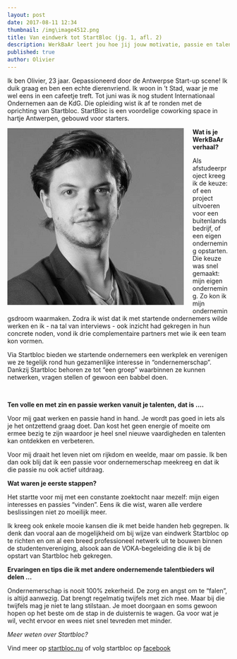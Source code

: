 ```yaml
---
layout: post
date: 2017-08-11 12:34
thumbnail: /img\image4512.png
title: Van eindwerk tot StartBloc (jg. 1, afl. 2)
description: WerkBaAr leert jou hoe jij jouw motivatie, passie en talent onder woorden brengt en hoe je jouw werkdroom verwerkt tot een WerkBaAr verhaal.
published: true
author: Olivier
---
```




Ik ben Olivier, 23 jaar. Gepassioneerd door de Antwerpse Start-up scene! Ik duik graag en ben een echte dierenvriend. Ik woon in ’t Stad, waar je me wel eens in een cafeetje treft. Tot juni was ik nog student Internationaal Ondernemen aan de KdG. Die opleiding wist ik af te ronden met de oprichting van Startbloc. StartBloc is een voordelige coworking space in hartje Antwerpen, gebouwd voor starters.

<img class="img-responsive" style="float: left;margin:0 20px 15px 0" src="/img\image4512.png">

**Wat is je WerkBaAr verhaal?**

Als afstudeerproject kreeg ik de keuze: of een project uitvoeren voor een buitenlands bedrijf, of een eigen onderneming opstarten. Die keuze was snel gemaakt: mijn eigen onderneming. Zo kon ik mijn ondernemingsdroom waarmaken.  Zodra ik wist dat ik met startende ondernemers wilde werken en ik - na tal van interviews - ook inzicht had gekregen in hun concrete noden, vond ik drie complementaire partners met wie ik een team kon vormen.

Via Startbloc bieden we startende ondernemers een werkplek en verenigen we ze tegelijk rond hun gezamenlijke interesse in “ondernemerschap”. Dankzij Startbloc behoren ze tot “een groep” waarbinnen ze kunnen netwerken, vragen stellen of gewoon een babbel doen.

<br>

**Ten volle en met zin en passie werken vanuit je talenten, dat is ....**

Voor mij gaat werken en passie hand in hand. Je wordt pas goed in iets als je het ontzettend graag doet. Dan kost het geen energie of moeite om ermee bezig te zijn waardoor je heel snel nieuwe vaardigheden en talenten kan ontdekken en verbeteren.

Voor mij draait het leven niet om rijkdom en weelde, maar om passie. Ik ben dan ook blij dat ik een passie voor ondernemerschap meekreeg en dat ik die passie nu ook actief uitdraag.

**Wat waren je eerste stappen?**

Het startte voor mij met een constante zoektocht naar mezelf: mijn eigen interesses en passies “vinden”. Eens ik die wist, waren alle verdere beslissingen niet zo moeilijk meer.

Ik kreeg ook enkele mooie kansen die ik met beide handen heb gegrepen. Ik denk dan vooral aan de mogelijkheid om bij wijze van eindwerk Startbloc op te richten en om al een breed professioneel netwerk uit te bouwen binnen de studentenvereniging, alsook aan de VOKA-begeleiding die ik bij de opstart van Startbloc heb gekregen.

**Ervaringen en tips die ik met andere ondernemende talentbieders wil delen ...**

Ondernemerschap is nooit 100% zekerheid. De zorg en angst om te “falen”, is altijd aanwezig. Dat brengt regelmatig twijfels met zich mee. Maar bij die twijfels mag je niet te lang stilstaan. Je moet doorgaan en soms gewoon hopen op het beste om de stap in de duisternis te wagen. Ga voor wat je wil, vecht ervoor en wees niet snel tevreden met minder.

*Meer weten over Startbloc?*

Vind meer op [startbloc.nu](http://startbloc.nu/) of volg startbloc op [facebook](https://www.facebook.com/StartBlocNU/)
